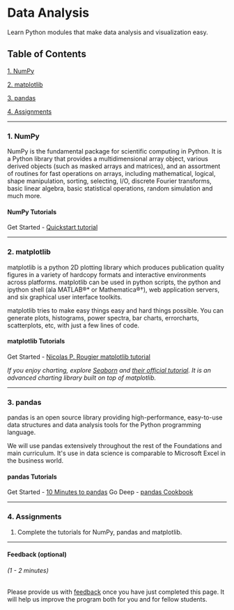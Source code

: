 # Data Analysis

Learn Python modules that make data analysis and visualization easy.

## Table of Contents
[1. NumPy](#section-a)

[2. matplotlib](#section-b)

[3. pandas](#section-c)

[4. Assignments](#section-d)

---

### <a name="section-a"></a>1. NumPy

NumPy is the fundamental package for scientific computing in Python. It is a Python library that provides a multidimensional array object, various derived objects (such as masked arrays and matrices), and an assortment of routines for fast operations on arrays, including mathematical, logical, shape manipulation, sorting, selecting, I/O, discrete Fourier transforms, basic linear algebra, basic statistical operations, random simulation and much more.

#### NumPy Tutorials

Get Started - [Quickstart tutorial](https://docs.scipy.org/doc/numpy-dev/user/quickstart.html)

---

### <a name="section-b"></a>2. matplotlib

matplotlib is a python 2D plotting library which produces publication quality figures in a variety of hardcopy formats and interactive environments across platforms. matplotlib can be used in python scripts, the python and ipython shell (ala MATLAB®* or Mathematica®†), web application servers, and six graphical user interface toolkits.

matplotlib tries to make easy things easy and hard things possible. You can generate plots, histograms, power spectra, bar charts, errorcharts, scatterplots, etc, with just a few lines of code.

#### matplotlib Tutorials

Get Started - [Nicolas P. Rougier matplotlib tutorial](http://www.labri.fr/perso/nrougier/teaching/matplotlib/)

*If you enjoy charting, explore [Seaborn](http://seaborn.pydata.org/index.html) and [their official tutorial](http://seaborn.pydata.org/tutorial.html). It is an advanced charting library built on top of matplotlib.*

---

### <a name="section-c"></a>3. pandas

pandas is an open source library providing high-performance, easy-to-use data structures and data analysis tools for the Python programming language.

We will use pandas extensively throughout the rest of the Foundations and main curriculum. It's use in data science is comparable to Microsoft Excel in the business world.

#### pandas Tutorials

Get Started - [10 Minutes to pandas](http://pandas.pydata.org/pandas-docs/stable/10min.html)
Go Deep - [pandas Cookbook](http://pandas.pydata.org/pandas-docs/stable/cookbook.html#cookbook)

---

### <a name="section-d"></a>4. Assignments

1. Complete the tutorials for NumPy, pandas and matplotlib.

---

#### Feedback (optional)
###### (1 - 2 minutes)

Please provide us with [feedback](https://goo.gl/forms/gkWsYCSFXw2z40v33) once you have just completed this page. It will help us improve the program both for you and for fellow students.
